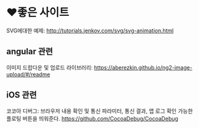 # ❤️좋은 사이트

SVG에대한 예제: http://tutorials.jenkov.com/svg/svg-animation.html





## angular 관련

이미지 드랍다운 및 업로드 라이브러리: https://aberezkin.github.io/ng2-image-upload/#/readme





## iOS 관련

코코아 디버그: 
브라우저 내용 확인 및 통신 파라미터, 통신 결과, 앱 로그 확인 가능한 플로팅 버튼을 띄워준다.
https://github.com/CocoaDebug/CocoaDebug